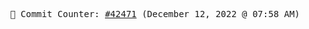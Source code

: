 <p align="center">
    <samp>
        📮 Commit Counter: <a href="https://github.com/Javascript-void0/Javascript-void0/commits/main">#42471</a> (December 12, 2022 @ 07:58 AM)
    </samp>
</p>